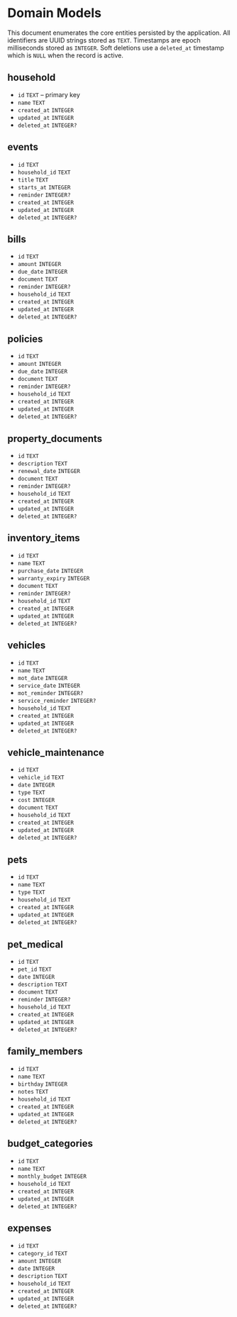 # Domain Models

This document enumerates the core entities persisted by the application.
All identifiers are UUID strings stored as `TEXT`. Timestamps are epoch
milliseconds stored as `INTEGER`. Soft deletions use a `deleted_at`
timestamp which is `NULL` when the record is active.

## household
- `id` `TEXT` – primary key
- `name` `TEXT`
- `created_at` `INTEGER`
- `updated_at` `INTEGER`
- `deleted_at` `INTEGER?`

## events
- `id` `TEXT`
- `household_id` `TEXT`
- `title` `TEXT`
- `starts_at` `INTEGER`
- `reminder` `INTEGER?`
- `created_at` `INTEGER`
- `updated_at` `INTEGER`
- `deleted_at` `INTEGER?`

## bills
- `id` `TEXT`
- `amount` `INTEGER`
- `due_date` `INTEGER`
- `document` `TEXT`
- `reminder` `INTEGER?`
- `household_id` `TEXT`
- `created_at` `INTEGER`
- `updated_at` `INTEGER`
- `deleted_at` `INTEGER?`

## policies
- `id` `TEXT`
- `amount` `INTEGER`
- `due_date` `INTEGER`
- `document` `TEXT`
- `reminder` `INTEGER?`
- `household_id` `TEXT`
- `created_at` `INTEGER`
- `updated_at` `INTEGER`
- `deleted_at` `INTEGER?`

## property_documents
- `id` `TEXT`
- `description` `TEXT`
- `renewal_date` `INTEGER`
- `document` `TEXT`
- `reminder` `INTEGER?`
- `household_id` `TEXT`
- `created_at` `INTEGER`
- `updated_at` `INTEGER`
- `deleted_at` `INTEGER?`

## inventory_items
- `id` `TEXT`
- `name` `TEXT`
- `purchase_date` `INTEGER`
- `warranty_expiry` `INTEGER`
- `document` `TEXT`
- `reminder` `INTEGER?`
- `household_id` `TEXT`
- `created_at` `INTEGER`
- `updated_at` `INTEGER`
- `deleted_at` `INTEGER?`

## vehicles
- `id` `TEXT`
- `name` `TEXT`
- `mot_date` `INTEGER`
- `service_date` `INTEGER`
- `mot_reminder` `INTEGER?`
- `service_reminder` `INTEGER?`
- `household_id` `TEXT`
- `created_at` `INTEGER`
- `updated_at` `INTEGER`
- `deleted_at` `INTEGER?`

## vehicle_maintenance
- `id` `TEXT`
- `vehicle_id` `TEXT`
- `date` `INTEGER`
- `type` `TEXT`
- `cost` `INTEGER`
- `document` `TEXT`
- `household_id` `TEXT`
- `created_at` `INTEGER`
- `updated_at` `INTEGER`
- `deleted_at` `INTEGER?`

## pets
- `id` `TEXT`
- `name` `TEXT`
- `type` `TEXT`
- `household_id` `TEXT`
- `created_at` `INTEGER`
- `updated_at` `INTEGER`
- `deleted_at` `INTEGER?`

## pet_medical
- `id` `TEXT`
- `pet_id` `TEXT`
- `date` `INTEGER`
- `description` `TEXT`
- `document` `TEXT`
- `reminder` `INTEGER?`
- `household_id` `TEXT`
- `created_at` `INTEGER`
- `updated_at` `INTEGER`
- `deleted_at` `INTEGER?`

## family_members
- `id` `TEXT`
- `name` `TEXT`
- `birthday` `INTEGER`
- `notes` `TEXT`
- `household_id` `TEXT`
- `created_at` `INTEGER`
- `updated_at` `INTEGER`
- `deleted_at` `INTEGER?`

## budget_categories
- `id` `TEXT`
- `name` `TEXT`
- `monthly_budget` `INTEGER`
- `household_id` `TEXT`
- `created_at` `INTEGER`
- `updated_at` `INTEGER`
- `deleted_at` `INTEGER?`

## expenses
- `id` `TEXT`
- `category_id` `TEXT`
- `amount` `INTEGER`
- `date` `INTEGER`
- `description` `TEXT`
- `household_id` `TEXT`
- `created_at` `INTEGER`
- `updated_at` `INTEGER`
- `deleted_at` `INTEGER?`

